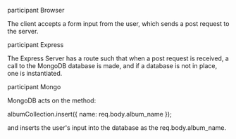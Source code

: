 participant Browser

The client accepts a form input from the user, which sends a post request to the server.

participant Express

The Express Server has a route such that when a post request is received, a call to the MongoDB database is made, and if a database is not in place, one is instantiated.

participant Mongo

MongoDB acts on the method:

albumCollection.insert({ name: req.body.album_name });

and inserts the user's input into the database as the req.body.album_name.
